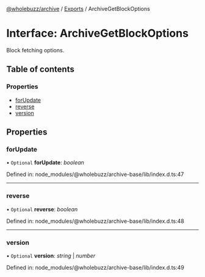 [@wholebuzz/archive](../README.md) / [Exports](../modules.md) / ArchiveGetBlockOptions

# Interface: ArchiveGetBlockOptions

Block fetching options.

## Table of contents

### Properties

- [forUpdate](archivegetblockoptions.md#forupdate)
- [reverse](archivegetblockoptions.md#reverse)
- [version](archivegetblockoptions.md#version)

## Properties

### forUpdate

• `Optional` **forUpdate**: *boolean*

Defined in: node_modules/@wholebuzz/archive-base/lib/index.d.ts:47

___

### reverse

• `Optional` **reverse**: *boolean*

Defined in: node_modules/@wholebuzz/archive-base/lib/index.d.ts:48

___

### version

• `Optional` **version**: *string* \| *number*

Defined in: node_modules/@wholebuzz/archive-base/lib/index.d.ts:49
